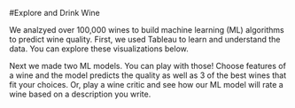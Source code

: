 #Explore and Drink Wine

We analzyed over 100,000 wines to build machine learning (ML) algorithms to predict wine quality. First, we used Tableau to learn and understand the data. You can explore these visualizations below.

Next we made two ML models. You can play with those! Choose features of a wine and the model predicts the quality as well as 3 of the best wines that fit your choices. Or, play a wine critic and see how our ML model will rate a wine based on a description you write.
